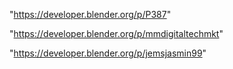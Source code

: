 "https://developer.blender.org/p/P387"

 
"https://developer.blender.org/p/mmdigitaltechmkt"


"https://developer.blender.org/p/jemsjasmin99"


 
